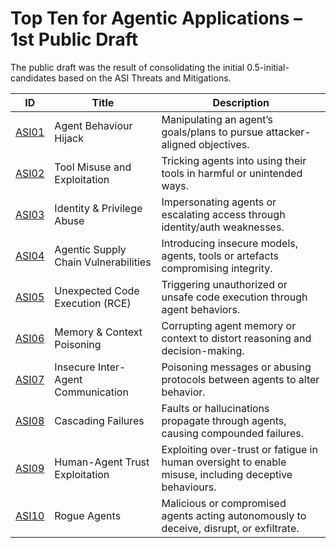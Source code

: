 # Top Ten for Agentic Applications – 1st Public Draft

The public draft was the result of consolidating the initial 0.5-initial-candidates based on the ASI Threats and Mitigations.

| ID    | Title                               | Description                                                                 |
|-------|-------------------------------------|-----------------------------------------------------------------------------|
| [ASI01](ASI01_Agent_Behaviour_Hijack.md) | Agent Behaviour Hijack              | Manipulating an agent’s goals/plans to pursue attacker-aligned objectives.  |
| [ASI02](ASI02_Tool_Misuse_and_Exploitation.md) | Tool Misuse and Exploitation        | Tricking agents into using their tools in harmful or unintended ways.       |
| [ASI03](ASI03_Identity_and_Privilege_Abuse.md) | Identity & Privilege Abuse          | Impersonating agents or escalating access through identity/auth weaknesses. |
| [ASI04](ASI04_Agentic_Supply_Chain_Vulnerabilities.md) | Agentic Supply Chain Vulnerabilities| Introducing insecure models, agents, tools or artefacts compromising integrity. |
| [ASI05](ASI05_Unexpected_Code_Execution_RCE.md) | Unexpected Code Execution (RCE)     | Triggering unauthorized or unsafe code execution through agent behaviors.   |
| [ASI06](ASI06_Memory_and_Context_Poisoning.md) | Memory & Context Poisoning          | Corrupting agent memory or context to distort reasoning and decision-making.|
| [ASI07](ASI07_Insecure_Inter_Agent_Communication.md) | Insecure Inter-Agent Communication  | Poisoning messages or abusing protocols between agents to alter behavior.   |
| [ASI08](ASI08_Cascading_Failures.md) | Cascading Failures                  | Faults or hallucinations propagate through agents, causing compounded failures. |
| [ASI09](ASI09_Human_Agent_Trust_Exploitation.md) | Human-Agent Trust Exploitation      | Exploiting over-trust or fatigue in human oversight to enable misuse, including deceptive behaviours. |
| [ASI10](ASI10_Rogue_Agents.md) | Rogue Agents                        | Malicious or compromised agents acting autonomously to deceive, disrupt, or exfiltrate. |
